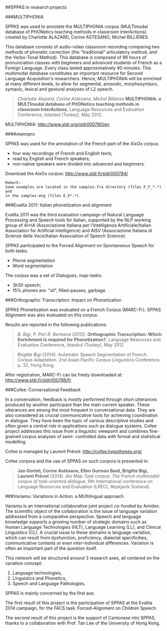 ##SPPAS in research projects


###MULTIPHONIA

SPPAS was used to annotate the MULTIPHONIA corpus (MULTImodal 
database of PHONetics teaching methods in classroom InterActions) 
created by Charlotte ALAZARD, Corine ASTESANO, Michel BILLIÈRES.

This database consists of audio-video classroom recording comparing two methods
of phonetic correction (the "traditional" articulatory method, and 
the Verbo-Tonal Method). This database is composed of 96 hours of pronunciation
classes with beginners and advanced students of French as a Foreign Language. 
Every class lasted approximatively 90 minutes. This multimodal database 
constitutes an important resource for Second Language Acquisition's researchers.
Hence, MULTIPHONIA will be enriched at many different levels, to allow for 
segmental, prosodic, morphosyntaxic, syntaxic, lexical and gestural analyses of
L2 speech. 

>*Charlotte Alazard, Corine Astésano, Michel Billières*
>**MULTIPHONIA: a MULTImodal database of PHONetics teaching methods in classroom InterActions**,
> Language Resources and Evaluation Conference, Istanbul (Turkey), May 2012.

MULTIPHONIA: <http://www.sldr.org/sldr000780/en>



###Amennpro
 
SPPAS was used for the annotation of the French part of the AixOx corpus.

* four way recordings of French and English texts;
* read by English and French speakers;
* non-native speakers were divided into advanced and beginners.

Download the AixOx corpus: <http://www.sldr.fr/sldr000784/>

    Remark:
    Some examples are located in the samples-fra directory (files F_F_*.*) and
    in the samples-eng (files E_E*.*).


###Evalita 2011: Italian phonetization and alignment

Evalita 2011 was the third evaluation campaign of Natural Language Processing 
and Speech tools for Italian, supported by the NLP working group of AI*IA 
(Associazione Italiana per l'Intelligenza Artificiale/Italian Association 
for Artificial Intelligence) and AISV (Associazione Italiana di Scienze della 
Voce/Italian Association of Speech Science).
            
SPPAS participated to the Forced Alignment on Spontaneous Speech for both tasks:

* Phone segmentation
* Word segmentation

The corpus was a set of Dialogues, map-tasks:

* 3h30 speech;
* 15% phones are: "sil", filled-pauses, garbage.


###Orthographic Transcription: Impact on Phonetization 

SPPAS Phonetization was evaluated on a French Corpus (MARC-Fr).
SPPAS Alignment was also evaluated on this corpus.

Results are reported in the following publications: 

>*B. Bigi, P. Péri R. Bertrand* (2012).
>**Orthographic Transcription: Which Enrichment is required for Phonetization?**,
>Language Resources and Evaluation Conference, Istanbul (Turkey), May 2012

>*Brigitte Bigi* (2014).
>Automatic Speech Segmentation of French: Corpus Adaptation.
>2nd Asian Pacific Corpus Linguistics Conference, p. 32, Hong Kong. 


After registration, MARC-Fr can be freely downloaded at: 
<http://www.sldr.fr/sldr000786/fr>


###Cofee: Conversational Feedback 

In a conversation, feedback is mostly performed through short utterances 
produced by another participant than the main current speaker. 
These utterances are among the most frequent in conversational data. 
They are also considered as crucial communicative tools for achieving 
coordination in dialogue. They have been the topic of various descriptive 
studies and often given a central role in applications such as dialogue 
systems. Cofee project addresses this issue from a linguistic viewpoint 
and combines fine-grained corpus analyses of semi- controlled data with 
formal and statistical modelling. 

Cofee is managed by Laurent Prévot: <http://cofee.hypotheses.org/>

Cofee corpora and the use of SPPAS on such corpora is presented in:

>**Jan Gorish, Corine Astésano, Ellen Gurman Bard, Brigitte Bigi, Laurent Prévot** (2014).
>*Aix Map Task corpus: The French multimodal corpus of task-oriented dialogue*,
>9th International conference on Language Resources and Evaluation (LREC), Reykjavik (Iceland).


###Variamu: Variations in Action: a MUltilingual approach

Variamu is an international collaborative joint project co-funded by Amidex. 
The scientific object of the collaboration is the issue of language variation 
addressed from a comparative perspective.
Speech and language knowledge supports a growing number of strategic domains 
such as Human Language Technologies (HLT), Language Learning (LL), and 
Clinical Linguistics (CL). A crucial issue to these domains is language 
variation, which can result from dysfunction, proficiency, dialectal 
specificities, communicative contexts or even inter-individual differences. 
Variation is often an important part of the question itself.

This network will be structured around 3 research axes, all centered on the 
variation concept:

1. Language technologies,
2. Linguistics and Phonetics,
3. Speech and Language Pathologies.

SPPAS is mainly concerned by the first axe.

The first result of this project is the participation of SPPAS at the
Evalita 2014 campaign, for the FACS task: Forced-Alignment on Children Speech.

The second result of this project is the support of Cantonese into SPPAS, 
thanks to a collaboration with Prof. Tan Lee of the University of Hong Kong.

